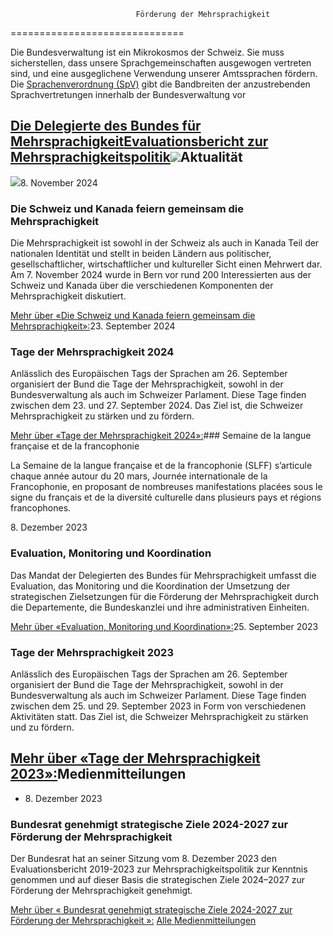 <!--
                                Source URL: https://www.plurilingua.admin.ch/de
                                Page ID: 23
                                -->

                                Förderung der Mehrsprachigkeit
==============================

Die Bundesverwaltung ist ein Mikrokosmos der Schweiz. Sie muss sicherstellen, dass unsere Sprachgemeinschaften ausgewogen vertreten sind, und eine ausgeglichene Verwendung unserer Amtssprachen fördern. Die [Sprachenverordnung (SpV)](https://www.admin.ch/opc/de/classified-compilation/20101351/index.html) gibt die Bandbreiten der anzustrebenden Sprachvertretungen innerhalb der Bundesverwaltung vor

[Die Delegierte des Bundes für Mehrsprachigkeit](/de/nicoletta-mariolini)[Evaluationsbericht zur Mehrsprachigkeitspolitik](/de/evaluation-monitoring-und-koordination)![](https://prod-plurilingua-hcms-sdweb.imgix.net/2024/07/10/14f14754-f306-440c-b64b-1cefd1f90994.png?auto=format)Aktualität
----------

![](https://prod-plurilingua-hcms-sdweb.imgix.net/2024/11/08/dba026af-9353-4198-aa0b-d6c2898f0898.png?rect=0%2C78%2C1500%2C844&w=1024&auto=format)8\. November 2024

### Die Schweiz und Kanada feiern gemeinsam die Mehrsprachigkeit

Die Mehrsprachigkeit ist sowohl in der Schweiz als auch in Kanada Teil der nationalen Identität und stellt in beiden Ländern aus politischer, gesellschaftlicher, wirtschaftlicher und kultureller Sicht einen Mehrwert dar. Am 7\. November 2024 wurde in Bern vor rund 200 Interessierten aus der Schweiz und Kanada über die verschiedenen Komponenten der Mehrsprachigkeit diskutiert.

[Mehr über «Die Schweiz und Kanada feiern gemeinsam die Mehrsprachigkeit»:](/de/sui-can-7-november)23\. September 2024

### Tage der Mehrsprachigkeit 2024

Anlässlich des Europäischen Tags der Sprachen am 26\. September organisiert der Bund die Tage der Mehrsprachigkeit, sowohl in der Bundesverwaltung als auch im Schweizer Parlament. Diese Tage finden zwischen dem 23\. und 27\. September 2024\. Das Ziel ist, die Schweizer Mehrsprachigkeit zu stärken und zu fördern.

[Mehr über «Tage der Mehrsprachigkeit 2024»:](/de/tage-der-mehrsprachigkeit-2024)### Semaine de la langue française et de la francophonie

La Semaine de la langue française et de la francophonie (SLFF) s’articule chaque année autour du 20 mars, Journée internationale de la Francophonie, en proposant de nombreuses manifestations placées sous le signe du français et de la diversité culturelle dans plusieurs pays et régions francophones.

8\. Dezember 2023

### Evaluation, Monitoring und Koordination

Das Mandat der Delegierten des Bundes für Mehrsprachigkeit umfasst die Evaluation, das Monitoring und die Koordination der Umsetzung der strategischen Zielsetzungen für die Förderung der Mehrsprachigkeit durch die Departemente, die Bundeskanzlei und ihre administrativen Einheiten.

[Mehr über «Evaluation, Monitoring und Koordination»:](/de/evaluation-monitoring-und-koordination)25\. September 2023

### Tage der Mehrsprachigkeit 2023

Anlässlich des Europäischen Tags der Sprachen am 26\. September organisiert der Bund die Tage der Mehrsprachigkeit, sowohl in der Bundesverwaltung als auch im Schweizer Parlament. Diese Tage finden zwischen dem 25\. und 29\. September 2023 in Form von verschiedenen Aktivitäten statt. Das Ziel ist, die Schweizer Mehrsprachigkeit zu stärken und zu fördern.

[Mehr über «Tage der Mehrsprachigkeit 2023»:](/de/tage-der-mehrsprachigkeit-2023)Medienmitteilungen
------------------

* 8\. Dezember 2023

### Bundesrat genehmigt strategische Ziele 2024\-2027 zur Förderung der Mehrsprachigkeit

Der Bundesrat hat an seiner Sitzung vom 8\. Dezember 2023 den Evaluationsbericht 2019\-2023 zur Mehrsprachigkeitspolitik zur Kenntnis genommen und auf dieser Basis die strategischen Ziele 2024–2027 zur Förderung der Mehrsprachigkeit genehmigt.

[Mehr über «
 Bundesrat genehmigt strategische Ziele 2024\-2027 zur Förderung der Mehrsprachigkeit
 »:](/de/nsb?id=99285)
[Alle Medienmitteilungen](https://www.plurilingua.admin.ch/de/overview/nsb?sort=dateDecreasing&amp;display=list&amp;organization=602&amp;topic=all "Alle Medienmitteilungen")